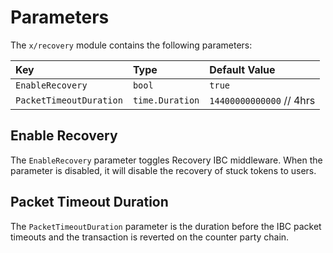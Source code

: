 <!--
order: 4
-->

# Parameters

The `x/recovery` module contains the following parameters:

| Key                     |      Type       |             Default Value |
| :---------------------- | :-------------- | :------------------------ |
| `EnableRecovery`        |     `bool`      |                    `true` |
| `PacketTimeoutDuration` | `time.Duration` | `14400000000000`  // 4hrs |

## Enable Recovery

The `EnableRecovery` parameter toggles Recovery IBC middleware.
When the parameter is disabled, it will disable the recovery of stuck tokens to users.

## Packet Timeout Duration

The `PacketTimeoutDuration` parameter is the duration before the IBC packet timeouts and the transaction is reverted on the counter party chain.
